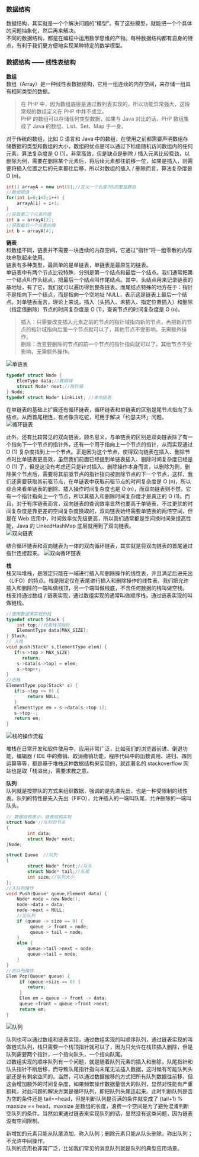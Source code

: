 
### 数据结构
数据结构，其实就是一个个解决问题的“模型”。有了这些模型，就能把一个个具体的问题抽象化，然后再来解决。  
不同的数据结构，都是在编程中运用数学思维的产物。每种数据结构都有自身的特点，有利于我们更方便地实现某种特定的数学模型。  

### 数据结构 —— 线性表结构
**数组**  
数组（Array）是一种线性表数据结构，它用一组连续的内存空间，来存储一组具有相同类型的数据。
> 在 PHP 中，因为数组底层是通过散列表实现的，所以功能异常强大，这段常规的数组定义在 PHP 中并不成立。  
> PHP 的数组可以存储任何类型数据，如果与 Java 对比的话，PHP 数组集成了 Java 的数组、List、Set、Map 于一身。  

对于传统的数组，比如 C 语言和 Java 中的数组，在使用之前都需要声明数组存储数据的类型和数组的大小，数组的优点是可以通过下标值随机访问数组内的任何元素，算法复杂度是 O (1)，非常高效，但是缺点是删除 / 插入元素比较费劲，以删除为例，需要在删除某个元素后，将后续元素都往前移一位，如果是插入，则需要将插入位置之后的元素都往后移，所以对数组的插入 / 删除而言，算法复杂度是 O (n)。  
```java
int[] arrayA = new int[5];//定义一个长度为5的整型数组
//数组赋值
for(int i=0;i<5;i++) {
    arrayA[i] = i+1;
}
//获取第三个元素的值
int a = arrayA[2];
//获取最后一个元素的值
int b = arrayA[4];
```

**链表**  
和数组不同，链表并不需要一块连续的内存空间，它通过“指针”将一组零散的内存块串联起来使用。  
链表有多种类型，最简单的是单链表，单链表是最原生的链表。  
单链表中有两个节点比较特殊，分别是第一个结点和最后一个结点。我们通常把第一个结点叫作头结点，把最后一个结点叫作尾结点。其中，头结点用来记录链表的基地址，有了它，我们就可以遍历得到整条链表。而尾结点特殊的地方在于：指针不是指向下一个结点，而是指向一个空地址 NULL，表示这是链表上最后一个结点。对单链表而言，理论上来说，插入（头插入、未插入、指定位置插入）和删除（指定值删除）节点的时间复杂度是 O (1)，查询节点的时间复杂度是 O (n)。  
> 插入：只需要改变插入元素之前的节点的指针域指向新的节点，再把新的节点的指针域指向后面一个节点就可以了，其他节点不受影响，无需额外操作。  
> 删除：改变要删除的节点的前一个节点的指针指向就可以了，其他节点不受影响，无需额外操作。

![单链表](../static/images/data-structure-01.jpg)  

```c
typedef struct Node {
    ElemType data;//数据域
    struct Node* next;//指针域
} Node;
typedef struct Node* LinkList; //单向链表
```

在单链表的基础上扩展还有循环链表，循环链表和单链表的区别是尾节点指向了头结点，从而首尾相连，有点像贪吃蛇，可用于解决「约瑟夫环」问题。
![循环链表](../static/images/data-structure-02.jpg)  

此外，还有比较常见的双向链表，顾名思义，与单链表的区别是双向链表除了有一个指向下一个节点的指针外，还有一个用于指向上一个节点的指针，从而实现通过 O (1) 复杂度找到上一个节点。正是因为这个节点，使得双向链表在插入、删除节点时比单链表更高效，虽然我们前面已经提到单链表插入、删除时间复杂度已经是 O (1) 了，但是这没有考虑还只是针对插入、删除操作本身而言，以删除为例，删除某个节点后，需要将其前驱节点的指针指向被删除节点的下一个节点，这样，我们还需要获取其前驱节点，在单链表中获取前驱节点的时间复杂度是 O (n)，所以综合来看单链表的删除、插入操作时间复杂度也是 O (n)，而双向链表则不然，它有一个指针指向上一个节点，所以其插入和删除时间复杂度才是真正的 O (1)。而且，对于有序链表而言，双向链表的查询效率显然也要高于单链表，不过更优的时间复杂度是靠更差的空间复杂度换取的，双向链表始终需要单链表的两倍空间，但是在 Web 应用中，时间效率优先级更高，所以我们通常都是空间换时间来提高性能，Java 的 LinkedHashMap 底层就用到了双向链表。  
![双向链表](../static/images/data-structure-03.jpg)  

结合循环链表和双向链表为一体的双向循环链表，其实就是将双向链表的首尾通过指针连接起来。
![双向循环链表](../static/images/data-structure-04.jpg)  

**栈**  
栈又叫堆栈，是限定只能在一端进行插入和删除操作的线性表，并且满足后进先出（LIFO）的特点。栈是限定仅在表尾进行插入和删除操作的线性表。我们把允许插入和删除的一端叫做栈顶，另一个端叫做栈底，不含任何数据的栈叫做空栈。  
栈支持通过数组 / 链表实现，通过数组实现的通常叫做顺序栈，通过链表实现的叫做链栈。  
```c
//使用数组来实现的栈
typedef struct Stack {
    int top;//代表栈顶指针
    ElementType data[MAX_SIZE];
} Stack;
// 入栈
void push(Stack* s,ElementType elem) {
   if(s->top > MAX_SIZE)
      return;
    s->data[s->top] = elem;
    s->top++;
}
//出栈
ElementType pop(Stack* s) {
   if(s->top <= 0) {
        return NULL;
   }
   ElementType em = s->data[s->top-1];
   s->top--;
   return em; 
}
```
![栈的操作流程](../static/images/data-structure-05.jpg)  

堆栈在日常开发和软件使用中，应用非常广泛，比如我们的浏览器前进、倒退功能，编辑器 / IDE 中的撤销、取消撤销功能，程序代码中的函数调用、递归、四则运算等等，都是基于堆栈这种数据结构来实现的，就连著名的 stackoverflow 网站也是取「栈溢出」，需要求教之意。  

**队列**  
队列就是按排队的方式来组织数据，强调的是先进先出，也是一种受限制的线性表。队列的特性是先入先出（FIFO），允许插入的一端叫队尾，允许删除的一端叫队头。  
```c
// 数据结构表示，链表结构实现
struct Node //队列的节点
{
        int data;
        struct Node* next;
}Node;

struct Queue  //队列
{
        struct Node* front;//队头
        struct Node* tail;//队尾
        int size;//队列大小
};
//入队列操作
void Push(Queue* queue,Element data) {
    Node* node = new Node();
    node->data = data;
    node->next = NULL;
    //空队列
    if (queue -> size == 0) {
         queue -> front = node;
         queue-> tail = node;
    }
    else {
        queue->tail->next = node;
        queue->tail = node;
    }
}
//出队列操作
Elem Pop(Queue* queue) {
     if (queue->size == 0) {
        return;
     } 
     Elem em = queue -> front -> data;
     queue->front = queue->front->next;
     return em;
}
```
![队列](../static/images/data-structure-06.jpg)  

队列也可以通过数组和链表实现，通过数组实现的叫顺序队列，通过链表实现的叫做链式队列，栈只需要一个栈顶指针就可以了，因为只允许在栈顶插入删除，但是队列需要两个指针，一个指向队头，一个指向队尾。  
过数组实现的顺序队列有一个问题，就是随着队列元素的插入和删除，队尾指针和队头指针不断后移，而导致队尾指针指向末尾无法插入数据，这时候有可能队列头部还是有剩余空间的。当然，可以通过数据搬移的方式把所有队列数据往前移，但这会增加额外的时间复杂度，如果频繁操作数据量很大的队列，显然对性能有严重损耗，对此问题的解决方案是循环队列，即把队列头尾连起来。此时判断队列是否为空的条件还是 tail==head，但是判断队列是否满的条件就变成了 (tail+1) % maxsize == head，maxsize 是数组的长度，浪费一个空间是为了避免混淆判断空队列的条件。当然如果通过链表来实现队列的话，显然没有这类问题，因为链表没有空间限制。  

新增加的元素只能从队尾添加，称入队列；删除元素只能从队头删除，称出队列；不允许中间操作。  
队列的应用也非常广泛，比如我们常见的消息队列就是队列的典型应用场景。


